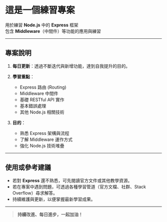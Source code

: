# 這是一個練習專案

用於練習 **Node.js** 中的 **Express** 框架  
包含 **Middleware**（中間件）等功能的應用與練習

---

## 專案說明

1. **每日更新**：透過不斷迭代與新增功能，達到自我提升的目的。  
2. **學習重點**：
   - Express 路由 (Routing)
   - Middleware 中間件
   - 基礎 RESTful API 實作
   - 基本錯誤處理
   - 其他 Node.js 相關技術

3. **目的**：  
   - 熟悉 Express 架構與流程  
   - 了解 Middleware 運作方式  
   - 強化 Node.js 技術堆疊  

---

## 使用或參考建議

- 若對 **Express** 還不熟悉，可先閱讀官方文件或其他教學資源。  
- 若在專案中遇到問題，可透過各種學習管道（官方文檔、社群、Stack Overflow）尋求解答。  
- 持續維護與更新，以便掌握最新學習成果。

---

> **持續改進、每日進步，一起加油！**
